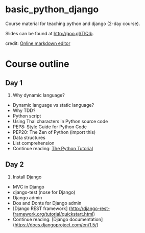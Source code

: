 basic_python_django
===================

Course material for teaching python and django (2-day course).

Slides can be found at <http://goo.gl/TlQlb>.

credit: [Online markdown editor](http://markable.in/editor/)

Course outline
===============

Day 1
-----
 1. Why dynamic language?
 -  Dynamic language vs static language?
 -  Why TDD?
 -  Python script
 -  Using Thai characters in Python source code
 -  PEP8: Style Guide for Python Code
 -  PEP20: The Zen of Python (import this)
 -  Data structures
 -  List comprehension
 -  Continue reading: [The Python Tutorial](http://docs.python.org/2/tutorial/)

Day 2
-----
 1. Install Django
 -  MVC in Django
 -  django-test (nose for Django)
 -  Django admin
 -  Dos and Donts for Django admin
 -  [Django REST framework] (http://django-rest-framework.org/tutorial/quickstart.html)
 -  Continue reading: [Django documentation] (https://docs.djangoproject.com/en/1.5/)
